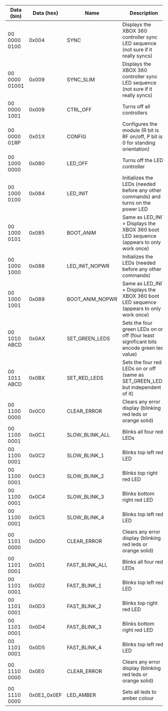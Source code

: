 | Data (bin)    | Data (hex)  | Name            | Description                                                                             |
| ------------- | ----------- | --------------- | --------------------------------------------------------------------------------------- |
| 00 0000 0100  | 0x004       | SYNC            | Displays the XBOX 360 controller sync LED sequence (not sure if it really syncs)        |
| 00 0000 01001 | 0x009       | SYNC_SLIM       | Displays the XBOX 360 controller sync LED sequence (not sure if it really syncs)        |
| 00 0000 1001  | 0x009       | CTRL_OFF        | Turns off all controllers                                                               |
| 00 0000 01RP  | 0x01X       | CONFIG          | Configures the module (R bit is RF on/off, P bit is 0 for standing orientation)         |
| 00 1000 0000  | 0x080       | LED_OFF         | Turns off the LED controller                                                            |
| 00 1000 0100  | 0x084       | LED_INIT        | Initializes the LEDs (needed before any other commands) and turns on the power LED      |
| 00 1000 0101  | 0x085       | BOOT_ANIM       | Same as LED_INIT + Displays the XBOX 360 boot LED sequence (appears to only work once)  |
| 00 1000 1000  | 0x088       | LED_INIT_NOPWR  | Initializes the LEDs (needed before any other commands)                                 |
| 00 1000 1001  | 0x089       | BOOT_ANIM_NOPWR | Same as LED_INIT + Displays the XBOX 360 boot LED sequence (appears to only work once)  |
| 00 1010 ABCD  | 0x0AX       | SET_GREEN_LEDS  | Sets the four green LEDs on or off (four least significant bits encode green led value) |
| 00 1011 ABCD  | 0x0BX       | SET_RED_LEDS    | Sets the four red LEDs on or off (same as SET_GREEN_LEDS but independent of it)         |
| 00 1100 0000  | 0x0C0       | CLEAR_ERROR     | Clears any error display (blinking red leds or orange solid)                            |
| 00 1100 0001  | 0x0C1       | SLOW_BLINK_ALL  | Blinks all four red LEDs                                                                |
| 00 1100 0001  | 0x0C2       | SLOW_BLINK_1    | Blinks top left red LED                                                                 |
| 00 1100 0001  | 0x0C3       | SLOW_BLINK_2    | Blinks top right red LED                                                                |
| 00 1100 0001  | 0x0C4       | SLOW_BLINK_3    | Blinks bottom right red LED                                                             |
| 00 1100 0001  | 0x0C5       | SLOW_BLINK_4    | Blinks top left red LED                                                                 |
| 00 1101 0000  | 0x0D0       | CLEAR_ERROR     | Clears any error display (blinking red leds or orange solid)                            |
| 00 1101 0001  | 0x0D1       | FAST_BLINK_ALL  | Blinks all four red LEDs                                                                |
| 00 1101 0001  | 0x0D2       | FAST_BLINK_1    | Blinks top left red LED                                                                 |
| 00 1101 0001  | 0x0D3       | FAST_BLINK_2    | Blinks top right red LED                                                                |
| 00 1101 0001  | 0x0D4       | FAST_BLINK_3    | Blinks bottom right red LED                                                             |
| 00 1101 0001  | 0x0D5       | FAST_BLINK_4    | Blinks top left red LED                                                                 |
| 00 1110 0000  | 0x0E0       | CLEAR_ERROR     | Clears any error display (blinking red leds or orange solid)                            |
| 00 1110 0000  | 0x0E1_0x0EF | LED_AMBER       | Sets all leds to amber colour                                                           |
